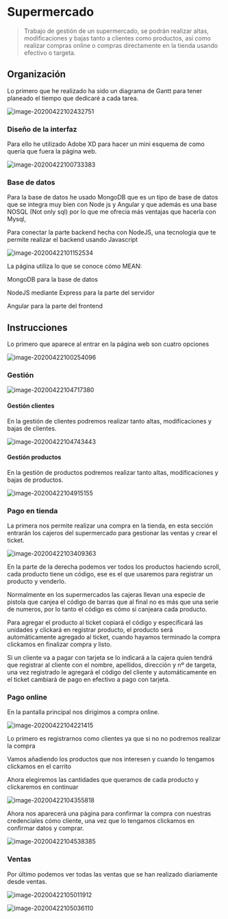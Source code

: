 # Supermercado

> Trabajo de gestión de un supermercado, se podrán realizar altas, modificaciones y bajas tanto a clientes como productos, así como realizar compras online o compras directamente en la tienda usando efectivo o targeta.



## Organización

Lo primero que he realizado ha sido un diagrama de Gantt para tener planeado el tiempo que dedicaré a cada tarea.

![image-20200422102432751](C:\Users\alopemar\AppData\Roaming\Typora\typora-user-images\image-20200422102432751.png)



### Diseño de la interfaz

Para ello he utilizado Adobe XD para hacer un mini esquema de como quería que fuera la página web.

![image-20200422100733383](C:\Users\alopemar\AppData\Roaming\Typora\typora-user-images\image-20200422100733383.png)



### Base de datos

Para la base de datos he usado MongoDB que es un tipo de base de datos que se integra muy bien con Node js y Angular y que además es una base NOSQL (Not only sql) por lo que me ofrecia más ventajas que hacerla con Mysql,

Para conectar la parte backend hecha con NodeJS, una tecnologia que te permite realizar el backend usando Javascript

![image-20200422101152534](C:\Users\alopemar\AppData\Roaming\Typora\typora-user-images\image-20200422101152534.png)



La página utiliza lo que se conoce cómo MEAN:

MongoDB para la base de datos

NodeJS mediante Express para la parte del servidor

Angular para la parte del frontend



## Instrucciones

Lo primero que aparece al entrar en la página web son cuatro opciones

![image-20200422100254096](C:\Users\alopemar\AppData\Roaming\Typora\typora-user-images\image-20200422100254096.png)

### Gestión

![image-20200422104717380](C:\Users\alopemar\AppData\Roaming\Typora\typora-user-images\image-20200422104717380.png)



#### Gestión clientes

En la gestión de clientes podremos realizar tanto altas, modificaciones y bajas de clientes.

![image-20200422104743443](C:\Users\alopemar\AppData\Roaming\Typora\typora-user-images\image-20200422104743443.png)

#### Gestión productos

En la gestión de productos podremos realizar tanto altas, modificaciones y bajas de productos.

![image-20200422104915155](C:\Users\alopemar\AppData\Roaming\Typora\typora-user-images\image-20200422104915155.png)

### Pago en tienda

La primera nos permite realizar una compra en la tienda, en esta sección entrarán los cajeros del supermercado para gestionar las ventas y crear el ticket.

![image-20200422103409363](C:\Users\alopemar\AppData\Roaming\Typora\typora-user-images\image-20200422103409363.png)

En la parte de la derecha podemos ver todos los productos haciendo scroll, cada producto tiene un código, ese es el que usaremos para registrar un producto y venderlo.

Normalmente en los supermercados las cajeras llevan una especie de pistola que canjea el código de barras que al final no es más que una serie de numeros, por lo tanto el código es cómo si canjeara cada producto.

Para agregar el producto al ticket copiará el código y especificará las unidades y clickará en registrar producto, el producto será automáticamente agregado al ticket, cuando hayamos terminado la compra clickamos en finalizar compra y listo.

Si un cliente va a pagar con tarjeta se lo indicará a la cajera quien tendrá que registrar al cliente con el nombre, apellidos, dirección y nº de targeta, una vez registrado le agregará el código del cliente y automáticamente en el ticket cambiará de pago en efectivo a pago con tarjeta.



### Pago online

En la pantalla principal nos dirigimos a compra online.

![image-20200422104221415](C:\Users\alopemar\AppData\Roaming\Typora\typora-user-images\image-20200422104221415.png) 

Lo primero es registrarnos como clientes ya que si no no podremos realizar la compra

Vamos añadiendo los productos que nos interesen y cuando lo tengamos clickamos en el carrito

Ahora elegiremos las cantidades que queramos de cada producto y clickaremos en continuar

![image-20200422104355818](C:\Users\alopemar\AppData\Roaming\Typora\typora-user-images\image-20200422104355818.png)

Ahora nos aparecerá una página para confirmar la compra con nuestras credenciales cómo cliente, una vez que lo tengamos clickamos en confirmar datos y comprar.

![image-20200422104538385](C:\Users\alopemar\AppData\Roaming\Typora\typora-user-images\image-20200422104538385.png)



### Ventas

Por último podemos ver todas las ventas que se han realizado diariamente desde ventas.

![image-20200422105011912](C:\Users\alopemar\AppData\Roaming\Typora\typora-user-images\image-20200422105011912.png)

![image-20200422105036110](C:\Users\alopemar\AppData\Roaming\Typora\typora-user-images\image-20200422105036110.png)

















